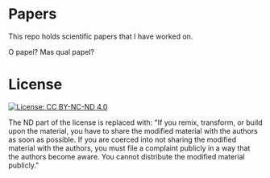 # Papers
This repo holds scientific papers that I have worked on.

O papel? Mas qual papel?

# License

[![License: CC BY-NC-ND 4.0](https://img.shields.io/badge/License-CC%20BY--NC--ND%204.0-lightgrey.svg)](https://creativecommons.org/licenses/by-nc-nd/4.0/)

The ND part of the license is replaced with: "If you remix, transform, or build upon the material, you have to share the modified material with the authors as soon as possible. If you are coerced into not sharing the modified material with the authors, you must file a complaint publicly in a way that the authors become aware.
You cannot distribute the modified material publicly."
